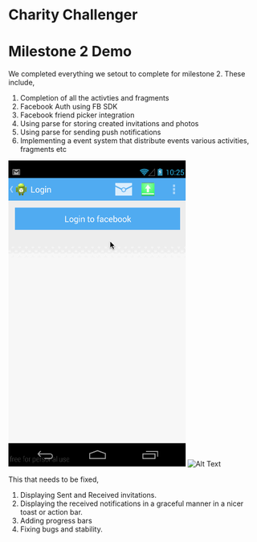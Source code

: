 Charity Challenger
====================

# Milestone 2 Demo

We completed everything we setout to complete for milestone 2.
These include,

1. Completion of all the activties and fragments
2. Facebook Auth using FB SDK
3. Facebook friend picker integration
4. Using parse for storing created invitations and photos
5. Using parse for sending push notifications
6. Implementing a event system that distribute events various activities, fragments etc

![Alt Text](https://github.com/CodePathFuntastic/Team10/blob/master/wireframe/sprint2demo.gif "Demo for Sprint 2" )
![Alt Text](https://raw.githubusercontent.com/CodePathFuntastic/Team10/master/demos/charity1.gif "Demo for Milestone 2" )

This that needs to be fixed,
1. Displaying Sent and Received invitations.
2. Displaying the received notifications in a graceful manner in a nicer toast or action bar.
3. Adding progress bars
4. Fixing bugs and stability.
